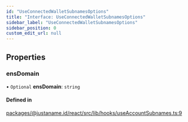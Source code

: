 ```yaml
---
id: "UseConnectedWalletSubnamesOptions"
title: "Interface: UseConnectedWalletSubnamesOptions"
sidebar_label: "UseConnectedWalletSubnamesOptions"
sidebar_position: 0
custom_edit_url: null
---
```


## Properties

### ensDomain

• `Optional` **ensDomain**: `string`

#### Defined in

[packages/@justaname.id/react/src/lib/hooks/useAccountSubnames.ts:9](https://github.com/JustaName-id/JustaName-sdk/blob/3b7cbff/packages/@justaname.id/react/src/lib/hooks/useAccountSubnames.ts#L9)
